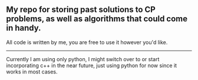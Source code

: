 ## My repo for storing past solutions to CP problems, as well as algorithms that could come in handy.
All code is written by me, you are free to use it however you'd like.
___

Currently I am using only python, I might switch over to or start incorporating c++ in the near future, just using python for now since it works in most cases.